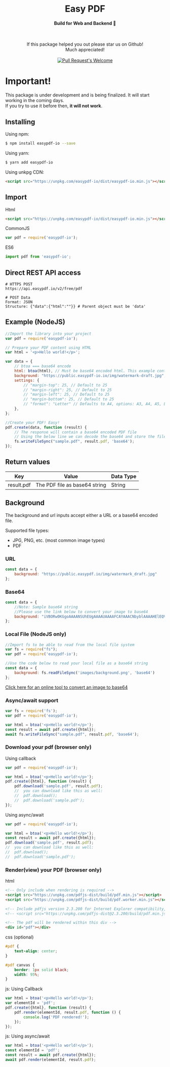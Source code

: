 <h1 align="center">Easy PDF</h1>
<h4 align="center">Build for Web and Backend 💪</h4>
<br/>


<p align="center">
If this package helped you out please star us on Github!
<br/>
Much appreciated!
<br/>
<br/>
<a href="https://github.com/dveldhoen/easypdf-io/"><img src="https://img.shields.io/github/stars/dveldhoen/easypdf-io.svg?style=social&label=Star" alt="Pull Request's Welcome"></a>
</p>

# Important! 
This package is under development and is being finalized. It will start working in the coming days.  
If you try to use it before then, <b>it will not work</b>.

## Installing

Using npm:

```bash
$ npm install easypdf-io --save
```

Using yarn:

```bash
$ yarn add easypdf-io
```

Using unkpg CDN:

```html
<script src="https://unpkg.com/easypdf-io/dist/easypdf-io.min.js"></script>
```

## Import

Html

```html
<script src="https://unpkg.com/easypdf-io/dist/easypdf-io.min.js"></script>
```

CommonJS

```js
var pdf = require('easypdf-io');
```

ES6

```js
import pdf from 'easypdf-io';
```

## Direct REST API access

```shell
# HTTPS POST 
https://api.easypdf.io/v2/free/pdf

# POST Data
Format: JSON
Structure: {"data":{"html":""}} # Parent object must be 'data'
```

## Example (NodeJS)

```js
//Import the library into your project
var pdf = require('easypdf-io');

// Prepare your PDF content using HTML
var html = '<p>Hello world!</p>';

var data = {
    // btoa === base64 encode
    html: btoa(html), // Must be base64 encoded html. This example contains 'Hello World!' in base64
    background: "https://public.easypdf-io.io/img/watermark-draft.jpg",
    settings: {
        // "margin-top": 25, // Default to 25
        // "margin-right": 25, // Default to 25
        // "margin-left": 25, // Default to 25
        // "margin-bottom": 25, // Default to 25
        // "format": "Letter" // Defaults to A4, options: A3, A4, A5, Legal, Letter, Tabloid
    },
};

//Create your PDF! Easy!
pdf.create(data, function (result) {
    // The response will contain a base64 encoded PDF file
    // Using the below line we can decode the base64 and store the file locally
    fs.writeFileSync("sample.pdf", result.pdf, 'base64');
});
```

## Return values

|<b>Key</b> | Value | Data Type |
|---|---|---|
| result.pdf | The PDF file as base64 string | String |

## Background

The background and url inputs accept either a URL or a base64 encoded file.

Supported file types:

- JPG, PNG, etc. (most common image types)
- PDF

### URL

```js
const data = {
    background: "https://public.easypdf.io/img/watermark_draft.jpg"
};
```

### Base64

```js
const data = {
    //Note: Sample base64 string
    //Please use the link below to convert your image to base64
    background: "iVBORw0KGgoAAAANSUhEUgAAAAUAAAAFCAYAAACNbyblAAAAHElEQVQI12P4//8/w38GIAXDIBKE0DHxgljNBAAO9TXL0Y4OHwAAAABJRU5ErkJggg=="
};
```

### Local File (NodeJS only)

```js
//Import fs to be able to read from the local file system
var fs = require("fs");
var pdf = require('easypdf-io');

//Use the code below to read your local file as a base64 string
const data = {
    background: fs.readFileSync('images/background.png', 'base64')
};
```

[Click here for an online tool to convert an image to base64](https://base64.guru/converter/encode/image)

### Async/await support

```js
var fs = require('fs');
var pdf = require('easypdf-io');

var html = btoa('<p>Hello world!</p>');
const result = await pdf.create({html});
await fs.writeFileSync("sample.pdf", result.pdf, 'base64');
```

### Download your pdf (browser only)

Using callback

```js
var pdf = require('easypdf-io');

var html = btoa('<p>Hello world!</p>');
pdf.create({html}, function (result) {
    pdf.download('sample.pdf', result.pdf);
    //	you can download like this as well:
    //	pdf.download();
    //	pdf.download('sample.pdf');   
});
```

Using async/await

```js
var pdf = require('easypdf-io');

var html = btoa('<p>Hello world!</p>');
const result = await pdf.create({html});
pdf.download('sample.pdf', result.pdf);
//	you can download like this as well:
//	pdf.download();
//	pdf.download('sample.pdf');
```

### Render(view) your PDF (browser only)

html

```html
<!-- Only include when rendering is required -->
<script src="https://unpkg.com/pdfjs-dist/build/pdf.min.js"></script>
<script src="https://unpkg.com/pdfjs-dist/build/pdf.worker.min.js"></script>

<!-- Include pdfjs version 2.3.200 for Internet Explorer compatibility, no worker required -->
<!-- <script src="https://unpkg.com/pdfjs-dist@2.3.200/build/pdf.min.js"></script> -->

<!-- The pdf will be rendered within this div -->
<div id="pdf"></div>
```

css (optional)

```css
#pdf {
    text-align: center;
}

#pdf canvas {
    border: 1px solid black;
    width: 95%;
}
```

js: Using Callback

```js
var html = btoa('<p>Hello world!</p>');
var elementId = 'pdf';
pdf.create({html}, function (result) {
    pdf.render(elementId, result.pdf, function () {
        console.log('PDF rendered!');
    });
});
```

js: Using async/await

```js
var html = btoa('<p>Hello world!</p>');
const elementId = 'pdf';
const result = await pdf.create({html});
await pdf.render(elementId, result.pdf);
```


